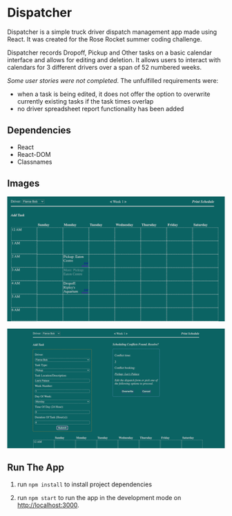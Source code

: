 # Dispatcher

Dispatcher is a simple truck driver dispatch management app made using React. It was created for the Rose Rocket summer coding challenge. 

Dispatcher records Dropoff, Pickup and Other tasks on a basic calendar interface and allows for editing and deletion. It allows users to interact with calendars for 3 different drivers over a span of 52 numbered weeks.

<em>Some user stories were not completed</em>. The unfulfilled requirements were:
- when a task is being edited, it does not offer the option to overwrite currently existing tasks if the task times overlap
- no driver spreadsheet report functionality has been added

## Dependencies

- React
- React-DOM
- Classnames

## Images

![Calendar Interface](https://github.com/eileenlimur/rose_rocket_challenge/blob/master/src/images/dispatcher-calendar.png?raw=true)

![Task Creation/Editing Interface](https://github.com/eileenlimur/rose_rocket_challenge/blob/master/src/images/dispatcher-dashboard.png?raw=true)


## Run The App

1. run `npm install` to install project dependencies

2. run `npm start` to run the app in the development mode on [http://localhost:3000](http://localhost:3000).